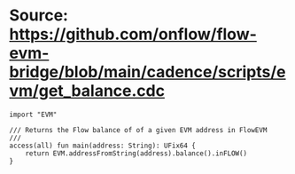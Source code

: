# Source: https://github.com/onflow/flow-evm-bridge/blob/main/cadence/scripts/evm/get_balance.cdc

```
import "EVM"

/// Returns the Flow balance of of a given EVM address in FlowEVM
///
access(all) fun main(address: String): UFix64 {
    return EVM.addressFromString(address).balance().inFLOW()
}

```
